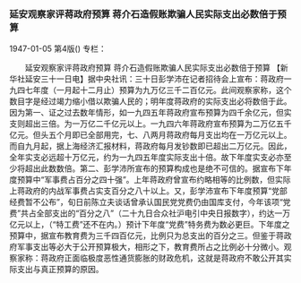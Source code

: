 ### 延安观察家评蒋政府预算  蒋介石造假账欺骗人民实际支出必数倍于预算

1947-01-05
第4版()
专栏：

　　延安观察家评蒋政府预算
    蒋介石造假账欺骗人民实际支出必数倍于预算
    【新华社延安三十一日电】据中央社讯：三十日彭学沛在记者招待会上宣布：蒋政府一九四七年度（一月起十二月止）预算为九万亿三千二百亿元。此间观察家称，这个数目字是经过竭力缩小借以欺骗人民的；明年度蒋政府的实际支出必将数倍于此。因为第一、证之过去数年情形，如一九四五年蒋政府宣布预算为四千余亿元，但实支则超出三倍。为一万亿二千亿元以上。一九四六年蒋政府宣布预算为二万亿五千亿元。但头五个月即已全部用完，七、八两月蒋政府每月支出均在一万亿元以上。而自九月起，据上海经济汇报材料，蒋政府每月发钞数即已超出二万亿元。因此，全年实支必远超十万亿元，约为一九四五年度实际支出十倍。故下年度实支必亦至少将超出此数数倍。第二、彭学沛所宣布的预算构成也是绝不可信的。据宣布下年度预算中“军事费占百分之四十强”。上年蒋政府曾宣布约略相等的比例数，但实际上蒋政府的内战军事费占实支百分之八十以上。又，彭学沛宣布下年度预算“党部经费暂不公布”，旬日前陈立夫谈话曾承认国民党党费仍由国库支付，今年该项“党费”共占全部支出的“百分之八”（二十九日合众社沪电引中央日报数字），约达一万亿元以上，（“特工费”还不在内。）预计下年度“党费”特务费为数必更巨。下年度之预算中，据宣布教育费为三千四百亿元，比例只为总支出的百分之三。但鉴于蒋政府军事支出等必大于公开预算极大，相形之下，教育费所占之比例必十分微小。观察家称：蒋政府正面临极度恶性通货膨胀的财政危机，这就是蒋政府不敢公开其实际支出与真正预算的原因。
